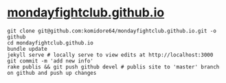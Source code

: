 # [mondayfightclub.github.io](http://mondayfightclub.github.io)

```
git clone git@github.com:komidore64/mondayfightclub.github.io.git -o github
cd mondayfightclub.github.io
bundle update
jekyll serve # locally serve to view edits at http://localhost:3000
git commit -m 'add new info'
rake publis && git push github devel # publis site to 'master' branch on github and push up changes
```
